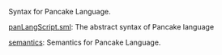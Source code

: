 Syntax for Pancake Language.

[panLangScript.sml](panLangScript.sml):
The abstract syntax of Pancake language

[semantics](semantics):
Semantics for Pancake Language.
